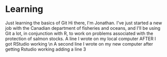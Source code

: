 # Learning
Just learning the basics of Git
Hi there,
I'm Jonathan. I've just started a new job with the Canadian department of fisheries and oceans, and I'll be using Git a lot, in conjunction with R, to work on problems associated with the protection of salmon stocks. 
A line I wrote on my local computer AFTER I got RStudio working
\n A second line I wrote on my new computer after getting Rstudio working
adding a line 3
